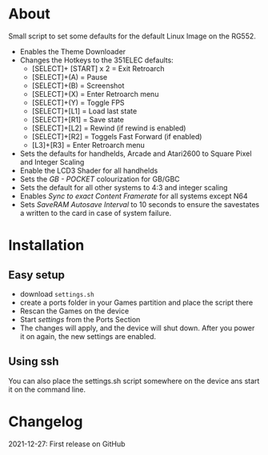 # About
Small script to set some defaults for the default Linux Image on the RG552.
* Enables the Theme Downloader
* Changes the Hotkeys to the 351ELEC defaults:
   * [SELECT]+ [START] x 2 = Exit Retroarch
   * [SELECT]+(A) = Pause
   * [SELECT]+(B) = Screenshot
   * [SELECT]+(X) = Enter Retroarch menu
   * [SELECT]+(Y) = Toggle FPS
   * [SELECT]+[L1] = Load last state
   * [SELECT]+[R1] = Save state
   * [SELECT]+[L2] = Rewind (if rewind is enabled)
   * [SELECT]+[R2] = Toggels Fast Forward (if enabled)
   * [L3]+[R3] = Enter Retroarch menu
* Sets the defaults for handhelds, Arcade and Atari2600 to Square Pixel and Integer Scaling
* Enable the LCD3 Shader for all handhelds
* Sets the *GB - POCKET* colourization for GB/GBC
* Sets the default for all other systems to 4:3 and integer scaling
* Enables *Sync to exact Content Framerate* for all systems except N64
* Sets *SaveRAM Autosave Interval* to 10 seconds to ensure the savestates a written to the card in case of system failure.

# Installation
## Easy setup
* download `settings.sh`
* create a ports folder in your Games partition and place the script there
* Rescan the Games on the device
* Start *settings* from the Ports Section
* The changes will apply, and the device will shut down. After you power it on again, the new settings are enabled.

## Using ssh
You can also place the settings.sh script somewhere on the device ans start it on the command line.

# Changelog
2021-12-27: First release on GitHub
